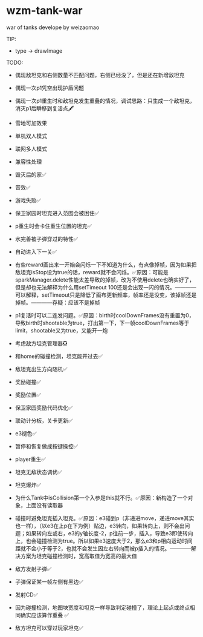 # wzm-tank-war
war of tanks develope by weizaomao

TIP:

- type -> drawImage

TODO: 

- 偶现敌坦克和右侧数量不匹配问题，右侧已经没了，但是还在新增敌坦克

- 偶现一次p1凭空出现护盾问题

- 偶现一次p1重生时和敌坦克发生重叠的情况，调试思路：只生成一个敌坦克，消灭p1后瞬移到复活点🖋

- 雪地可加效果

- 单机双人模式

- 联网多人模式

- 兼容性处理

- 毁灭后的家✅

- 音效✅

- 游戏失败✅

- 保卫家园时坦克进入范围会被困住✅

- p重生时会卡住重生位置的坦克✅

- 水完善被子弹穿过的特性✅

- 自动进入下一关✅

- 有些reward画出来一开始会闪烁一下不知道为什么，有点像掉帧，因为如果把敌坦克isStop设为true的话，reward就不会闪烁。✅原因：可能是sparkManager.delete性能太差导致的掉帧，改为不使用delete也确实好了，但是却也无法解释为什么用setTimeout 100还是会出现一闪的情况。————可以解释，setTimeout只是降低了画布更新频率，帧率还是没变，该掉帧还是掉帧。————存疑：应该不是掉帧

- p1复活时可以二连发问题。✅原因：birth时coolDownFrames没有重置为0，导致birth时shootable为true，打出第一下，下一帧coolDownFrames等于limit，shootable又为true，又能开一炮

- 考虑敌方坦克管理器❎

- 和home的碰撞检测，坦克能开过去✅

- 敌坦克出生方向随机✅

- 奖励碰撞✅

- 奖励位置✅

- 保卫家园奖励代码优化✅

- 联动计分板，关卡更新✅

- e3褪色✅

- 暂停和恢复做成按键操控✅

- player重生✅

- 坦克无敌状态调优✅

- 坦克爆炸✅

- 为什么Tank中isCollision第一个入参是this就不行。✅原因：新构造了一个对象，上面没有读取器

- 碰撞时避免坦克插入坦克。✅原因：e3碰到p（非递进move，递进move其实也一样），（以e3在上p在下为例）贴边，e3转向，如果转向上，则不会出问题；如果转向左或右，e3的y轴长度-2，p往前一步，插入，导致e3即使转向上，也会碰撞检测为true。所以如果e3速度大于2，那么e3和p相向运动时间距就不会小于等于2，也就不会发生因左右转向而被p插入的情况。————解决方案为坦克碰撞检测时，宽高取值为宽高的最大值

- 敌方发射子弹✅

- 子弹保证某一帧左侧有黑边✅

- 发射CD✅

- 因为碰撞检测，地图块宽度和坦克一样导致判定碰撞了，理论上起点或终点相同确实应该算作重叠 ✅

- 敌方坦克可以穿过玩家坦克✅
